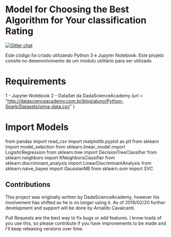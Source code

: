 # Model for Choosing the Best Algorithm for Your classification Rating

[![Gitter chat](https://badges.gitter.im/chriskacerguis/codeigniter-restserver.png)](https://gitter.im/codeigniter-restserver/Lobby)

Este código foi criado utilizando Python 3 e Jupyter Notebook. 
Este projeto consite no desenvolvimento de um módulo utilitário para ser utilizado 

# Requirements

1 - Jupyter Notebook
2 - DataSet da DadaScienceAcademy (url = "http://datascienceacademy.com.br/blog/aluno/Python-Spark/Datasets/pima-data.csv" )


# Import Models 

from pandas import read_csv
import matplotlib.pyplot as plt
from sklearn import model_selection
from sklearn.linear_model import LogisticRegression
from sklearn.tree import DecisionTreeClassifier
from sklearn.neighbors import KNeighborsClassifier
from sklearn.discriminant_analysis import LinearDiscriminantAnalysis
from sklearn.naive_bayes import GaussianNB
from sklearn.svm import SVC





## Contributions

This project was originally written by DadaScienceAcademy, however his involvement has shifted
as he is no longer using it.  As of 2019/02/20 further development and support will be done by Arnaldo Cavalcanti.

Pull Requests are the best way to fix bugs or add features. I know loads of you use this, so please
contribute if you have improvements to be made and I'll keep releasing versions over time.


